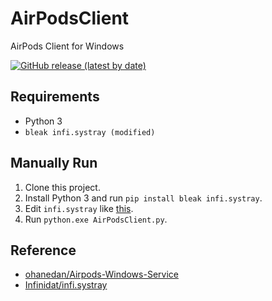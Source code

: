 # AirPodsClient
AirPods Client for Windows

[![GitHub release (latest by date)](https://img.shields.io/github/v/release/obbcth/AirPodsClient)](https://github.com/obbcth/AirPodsClient/releases)



## Requirements
- Python 3
- `bleak infi.systray (modified)`

## Manually Run
1. Clone this project.
1. Install Python 3 and run `pip install bleak infi.systray`.
1. Edit `infi.systray` like [this](https://github.com/Infinidat/infi.systray/pull/18).
1. Run `python.exe AirPodsClient.py`.

## Reference
- [ohanedan/Airpods-Windows-Service](https://github.com/ohanedan/Airpods-Windows-Service)
- [Infinidat/infi.systray](https://github.com/Infinidat/infi.systray)
